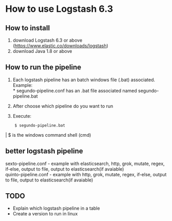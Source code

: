 # How to use Logstash 6.3

## How to install

01) download Logstash 6.3 or above (https://www.elastic.co/downloads/logstash)   
02) download Java 1.8 or above   


## How to run the pipeline

01) Each logstash pipeline has an batch windows file (.bat) associated.   
    Example:   
              * segundo-pipeline.conf has an .bat file associated named segundo-pipeline.bat  

02) After choose which pipeline do you want to run  

03) Execute:  
```
	$ segundo-pipeline.bat
```

| $ is the windows command shell (cmd)  


## better logstash pipeline  

sexto-pipeline.conf - example with elasticsearch, http, grok, mutate, regex, if-else, output to file, output to elasticsearch(if avaiable)  
quinto-pipeline.conf - example with http, grok, mutate, regex, if-else, output to file, output to elasticsearch(if avaiable)  

## TODO

- Explain which logstash pipeline in a table  
- Create a version to run in linux  


